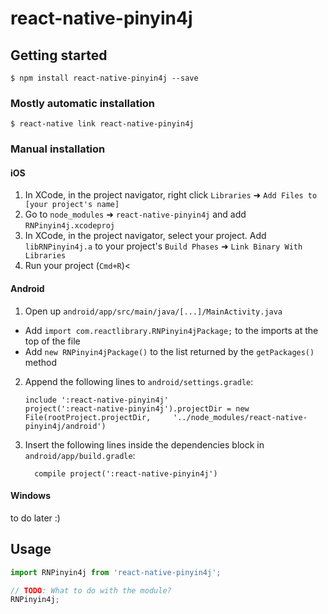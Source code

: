
# react-native-pinyin4j

## Getting started

`$ npm install react-native-pinyin4j --save`

### Mostly automatic installation

`$ react-native link react-native-pinyin4j`

### Manual installation


#### iOS

1. In XCode, in the project navigator, right click `Libraries` ➜ `Add Files to [your project's name]`
2. Go to `node_modules` ➜ `react-native-pinyin4j` and add `RNPinyin4j.xcodeproj`
3. In XCode, in the project navigator, select your project. Add `libRNPinyin4j.a` to your project's `Build Phases` ➜ `Link Binary With Libraries`
4. Run your project (`Cmd+R`)<

#### Android

1. Open up `android/app/src/main/java/[...]/MainActivity.java`
  - Add `import com.reactlibrary.RNPinyin4jPackage;` to the imports at the top of the file
  - Add `new RNPinyin4jPackage()` to the list returned by the `getPackages()` method
2. Append the following lines to `android/settings.gradle`:
  	```
  	include ':react-native-pinyin4j'
  	project(':react-native-pinyin4j').projectDir = new File(rootProject.projectDir, 	'../node_modules/react-native-pinyin4j/android')
  	```
3. Insert the following lines inside the dependencies block in `android/app/build.gradle`:
  	```
      compile project(':react-native-pinyin4j')
  	```

#### Windows

  to do later :)


## Usage
```javascript
import RNPinyin4j from 'react-native-pinyin4j';

// TODO: What to do with the module?
RNPinyin4j;
```
  
